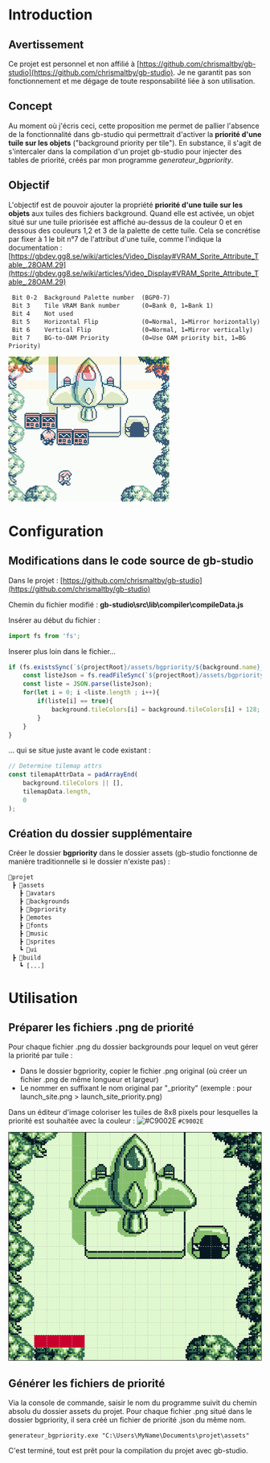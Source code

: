 # Introduction
## Avertissement
Ce projet est personnel et non affilié à [https://github.com/chrismaltby/gb-studio](https://github.com/chrismaltby/gb-studio).
Je ne garantit pas son fonctionnement et me dégage de toute responsabilité liée à son utilisation.
## Concept
Au moment où j'écris ceci, cette proposition me permet de pallier l'absence de la fonctionnalité dans gb-studio qui permettrait d'activer la **priorité d'une tuile sur les objets** ("background priority per tile").
En substance, il s'agit de s'intercaler dans la compilation d'un projet gb-studio pour injecter des tables de priorité, créés par mon programme *generateur_bgpriority*.

## Objectif

L'objectif est de pouvoir ajouter la propriété **priorité d'une tuile sur les objets** aux tuiles des fichiers background. Quand elle est activée, un objet situé sur une tuile priorisée est affiché au-dessus de la couleur 0 et en dessous des couleurs 1,2 et 3 de la palette de cette tuile.
Cela se concrétise par fixer à 1 le bit n°7 de l'attribut d'une tuile, comme l'indique la documentation :
[https://gbdev.gg8.se/wiki/articles/Video_Display#VRAM_Sprite_Attribute_Table_.28OAM.29](https://gbdev.gg8.se/wiki/articles/Video_Display#VRAM_Sprite_Attribute_Table_.28OAM.29)
```
 Bit 0-2  Background Palette number  (BGP0-7)
 Bit 3    Tile VRAM Bank number      (0=Bank 0, 1=Bank 1)
 Bit 4    Not used
 Bit 5    Horizontal Flip            (0=Normal, 1=Mirror horizontally)
 Bit 6    Vertical Flip              (0=Normal, 1=Mirror vertically)
 Bit 7    BG-to-OAM Priority         (0=Use OAM priority bit, 1=BG Priority)
```
 ![personnage marche derriere arbre](https://github.com/Fralacticus/generateur_bgpriority/blob/main/captures/perso_marche_derriere.gif)


# Configuration
## Modifications dans le code source de **gb-studio**
Dans le projet : [https://github.com/chrismaltby/gb-studio](https://github.com/chrismaltby/gb-studio)

Chemin du fichier modifié : **gb-studio\src\lib\compiler\compileData.js**


Insérer au début du fichier :
```javascript
import fs from 'fs';
```
Inserer plus loin dans le fichier...
```js
if (fs.existsSync(`${projectRoot}/assets/bgpriority/${background.name}_priority.json`)) {
	const listeJson = fs.readFileSync(`${projectRoot}/assets/bgpriority/${background.name}_priority.json`,'UTF-8');
	const liste = JSON.parse(listeJson);
	for(let i = 0; i <liste.length ; i++){
		if(liste[i] == true){
			background.tileColors[i] = background.tileColors[i] + 128;
		}
	}
}		
```
... qui se situe juste avant le code existant :
```javascript
// Determine tilemap attrs
const tilemapAttrData = padArrayEnd(
	background.tileColors || [],
	tilemapData.length,
	0
);
```
## Création du dossier supplémentaire

Créer le dossier **bgpriority** dans le dossier assets (gb-studio fonctionne de manière traditionnelle si le dossier n'existe pas) :
```
📂projet
 ┣ 📂assets
   ┣ 📂avatars
   ┣ 📂backgrounds
   ┣ 📂bgpriority
   ┣ 📂emotes
   ┣ 📂fonts
   ┣ 📂music
   ┣ 📂sprites
   ┗ 📂ui
 ┣ 📂build
   ┗ [...]
```
# Utilisation

## Préparer les fichiers .png de priorité
Pour chaque fichier .png du dossier backgrounds pour lequel on veut gérer la priorité par tuile :
- Dans le dossier bgpriority, copier le fichier .png original (où créer un fichier .png de même longueur et largeur)
- Le nommer en suffixant le nom original par "_priority" (exemple : pour launch_site.png > launch_site_priority.png)

Dans un éditeur d'image coloriser les tuiles de 8x8 pixels pour lesquelles la priorité est souhaitée avec la couleur  : ![#C9002E](https://via.placeholder.com/15/C9002E.png) `#C9002E`

![launch_site with priority in red](https://github.com/Fralacticus/generateur_bgpriority/blob/main/captures/launch_site_avec_priorite.png)


## Générer les fichiers de priorité

Via la console de commande, saisir le nom du programme suivit du chemin absolu du dossier assets du projet.
Pour chaque fichier .png situé dans le dossier bgpriority, il sera créé un fichier de priorité .json du même nom.
```
generateur_bgpriority.exe "C:\Users\MyName\Documents\projet\assets"
```
C'est terminé, tout est prêt pour la compilation du projet avec gb-studio.
